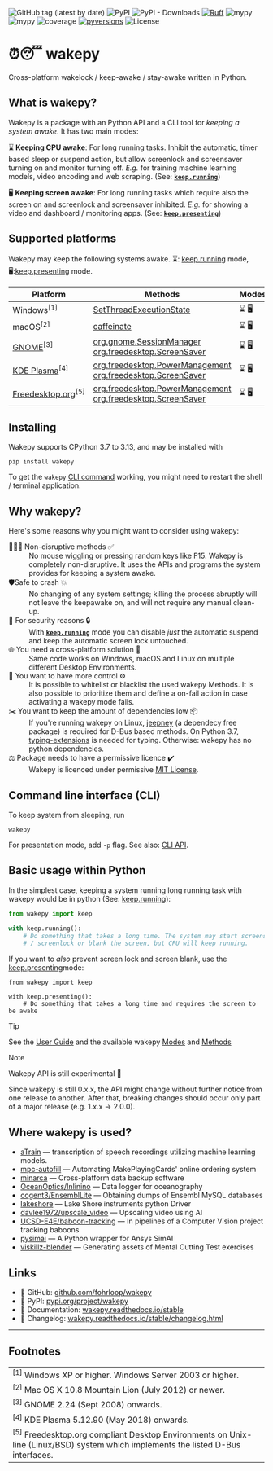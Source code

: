 ![GitHub tag (latest by date)](https://img.shields.io/github/v/tag/fohrloop/wakepy)&nbsp;![PyPI](https://img.shields.io/pypi/v/wakepy)&nbsp;![PyPI - Downloads](https://img.shields.io/pypi/dm/wakepy)&nbsp;[![Ruff](https://img.shields.io/endpoint?url=https://raw.githubusercontent.com/astral-sh/ruff/main/assets/badge/v2.json)](https://github.com/astral-sh/ruff)&nbsp;![mypy](https://img.shields.io/badge/mypy-checked-blue)&nbsp;![mypy](https://img.shields.io/badge/code_style-black-black)&nbsp;![coverage](https://img.shields.io/badge/coverage-100%25-32bb13)
[![pyversions](https://img.shields.io/pypi/pyversions/wakepy.svg)](https://pypi.python.org/pypi/wakepy)&nbsp;![License](https://img.shields.io/github/license/fohrloop/wakepy)


# ⏰😴 wakepy

Cross-platform wakelock / keep-awake / stay-awake written in Python.

<!-- start wakepy readme main -->
## What is wakepy?

Wakepy is a package with an Python API and a CLI tool for *keeping a system awake*. It has two main modes:

⌛ **Keeping CPU awake**:  For long running tasks. Inhibit the automatic, timer based sleep or suspend action, but allow screenlock and screensaver turning on and monitor turning off. *E.g.* for training machine learning models, video encoding and web scraping. (See: <a href="https://wakepy.readthedocs.io/stable/modes.html#keep-running-mode"><b><code>keep.running</code></b></a>)

🖥️ **Keeping screen awake**:  For long running tasks which require also the screen on and screenlock and screensaver inhibited.  *E.g.* for showing a video and dashboard / monitoring apps. (See: <a href="https://wakepy.readthedocs.io/stable/modes.html#keep-presenting-mode"><b><code>keep.presenting</code></b></a>)

## Supported platforms

Wakepy may keep the following systems awake. ⌛: <a href="https://wakepy.readthedocs.io/stable/modes.html#keep-running-mode">keep.running</a> mode, 🖥️:<a href="https://wakepy.readthedocs.io/stable/modes.html#keep-presenting-mode">keep.presenting</a> mode.


<table class="wakepy-table">
  <colgroup>
    <col style="width: 18%;">
    <col style="width: 68%;">
    <col style="width: 14%;">
  </colgroup>
  <thead>
    <tr>
      <th>Platform</th>
      <th>Methods</th>
      <th>Modes</th>
    </tr>
  </thead>
  <tbody>
    <tr>
      <td>Windows<sup>[1]</sup></td>
      <td><a href="https://wakepy.readthedocs.io/stable/methods-reference.html#setthreadexecutionstate">SetThreadExecutionState</a></td>
      <td>⌛ 🖥️</td>
    </tr>
    <tr>
    </tr>
    <tr>
      <td>macOS<sup>[2]</sup></td>
      <td><a href="https://wakepy.readthedocs.io/stable/methods-reference.html#macos-caffeinate">caffeinate</a></td>
      <td>⌛ 🖥️</td>
    </tr>
    <tr>
      <td><a href="https://en.wikipedia.org/wiki/GNOME">GNOME</a><sup>[3]</sup></td>
      <td><a href="https://wakepy.readthedocs.io/stable/methods-reference.html#org-gnome-sessionmanager">org.gnome.SessionManager</a><br>
      <a href="https://wakepy.readthedocs.io/stable/methods-reference.html#org-freedesktop-screensaver">org.freedesktop.ScreenSaver</a></td>
      <td>⌛ 🖥️</td>
    </tr>
    <tr>
      <td><a href="https://en.wikipedia.org/wiki/KDE_Plasma">KDE Plasma</a><sup>[4]</sup></td>
      <td><a href="https://wakepy.readthedocs.io/stable/methods-reference.html#org-freedesktop-powermanagement">org.freedesktop.PowerManagement</a><br>
      <a href="https://wakepy.readthedocs.io/stable/methods-reference.html#org-freedesktop-screensaver">org.freedesktop.ScreenSaver</a></td>
      <td>⌛ 🖥️</td>
    </tr>
    <tr>
      <td><a href="https://en.wikipedia.org/wiki/Freedesktop.org">Freedesktop.org</a><sup>[5]</sup></td>
      <td>
      <a href="https://wakepy.readthedocs.io/stable/methods-reference.html#org-freedesktop-powermanagement">org.freedesktop.PowerManagement</a><br>
      <a href="https://wakepy.readthedocs.io/stable/methods-reference.html#org-freedesktop-screensaver">org.freedesktop.ScreenSaver</a>
      </td>
      <td>⌛ 🖥️</td>
    </tr>
  </tbody>
</table>


## Installing

Wakepy supports CPython 3.7 to 3.13, and may be installed with

```
pip install wakepy
```

To get the `wakepy` <a href="https://wakepy.readthedocs.io/stable/cli-api.html">CLI command</a> working, you might need to restart the shell / terminal application.

## Why wakepy?
Here's some reasons why you might want to consider using wakepy:


<dl>
  <dt>🙅🏼‍♂️ Non-disruptive methods ✅</dt>
  <dd>No mouse wiggling or pressing random keys like F15. Wakepy is completely non-disruptive. It uses the APIs and programs the system provides for keeping a system awake.</dd>
  <dt>🛡️Safe to crash 💥</dt>
  <dd>No changing of any system settings; killing the process abruptly will not leave the keepawake on, and will not require any manual clean-up.</dd>
  <dt>🚨 For security reasons 🔒</dt>
  <dd>With <a href="https://wakepy.readthedocs.io/stable/modes.html#keep-running-mode"><b><code>keep.running</code></b></a> mode you can disable <i>just</i> the automatic suspend and keep the automatic screen lock untouched.</dd>
  <dt>🌐 You need a cross-platform solution 🦸</dt>
  <dd>Same code works on Windows, macOS and Linux on multiple different Desktop Environments.</dd>
  <dt>💪 You want to have more control ⚙️</dt>
  <dd>It is possible to whitelist or blacklist the used wakepy Methods. It is also possible to prioritize them and define a on-fail action in case activating a wakepy mode fails.</dd>
  <dt>✂️ You want to keep the amount of dependencies low 📦</dt>
  <dd>If you're running wakepy on Linux,  <a href="https://jeepney.readthedocs.io/">jeepney</A> (a dependecy free package) is required for D-Bus based methods. On Python 3.7,  <a href="https://pypi.org/project/typing-extensions/">typing-extensions</a> is needed for typing. Otherwise: wakepy has no python dependencies.</dd>
  <dt>⚖️ Package needs to have a permissive licence ✔️</dt>
  <dd>Wakepy is licenced under permissive <a href="https://github.com/fohrloop/wakepy/blob/main/LICENSE.txt">MIT License</a>.</dd>
</dl>


## Command line interface (CLI)

To keep system from sleeping, run

```
wakepy
```

For presentation mode, add `-p` flag. See also: <a href="https://wakepy.readthedocs.io/stable/cli-api.html">CLI API</a>.

## Basic usage within Python

In the simplest case, keeping a system running long running task with wakepy would be in python (See: <a href="https://wakepy.readthedocs.io/stable/modes.html#keep-running-mode">keep.running</a>):


```python
from wakepy import keep

with keep.running():
    # Do something that takes a long time. The system may start screensaver
    # / screenlock or blank the screen, but CPU will keep running.
```


If you want to *also* prevent screen lock and screen blank, use the <a href="https://wakepy.readthedocs.io/stable/modes.html#keep-presenting-mode">keep.presenting</a>mode:


```{code-block} python
from wakepy import keep

with keep.presenting():
    # Do something that takes a long time and requires the screen to be awake
```

<!-- end wakepy readme main -->

> [!TIP]
> See the [User Guide](#user-guide) and the available wakepy [Modes](#wakepy-modes) and [Methods](#wakepy-methods)

> [!NOTE]
> Wakepy API is still experimental 🚧
> 
> Since wakepy is still 0.x.x, the API might change without further notice from
> one release to another. After that, breaking changes should occur only part of
> a major release (e.g. 1.x.x -> 2.0.0).

<!-- start wakepy readme part2 -->
## Where wakepy is used?

- [aTrain](https://github.com/JuergenFleiss/aTrain) — transcription of speech recordings utilizing machine learning models.
- [mpc-autofill](https://github.com/chilli-axe/mpc-autofill) — Automating MakePlayingCards' online ordering system
- [minarca](https://github.com/ikus060/minarca) — Cross-platform data backup software
- [OceanOptics/Inlinino](https://github.com/OceanOptics/Inlinino) — Data logger for oceanography
- [cogent3/EnsemblLite](https://github.com/cogent3/EnsemblLite) —  Obtaining dumps of Ensembl MySQL databases
- [lakeshore](https://github.com/lakeshorecryotronics/python-driver) — Lake Shore instruments python Driver
- [davlee1972/upscale_video](https://github.com/davlee1972/upscale_video) — Upscaling video using AI
- [UCSD-E4E/baboon-tracking](https://github.com/UCSD-E4E/baboon-tracking) — In pipelines of a Computer Vision project tracking baboons
- [pysimai](https://github.com/ansys/pysimai) — A Python wrapper for Ansys SimAI
- [viskillz-blender](https://www.sciencedirect.com/science/article/pii/S2352711023000249) — Generating assets of Mental Cutting Test exercises


## Links


- 🖤 GitHub: [github.com/fohrloop/wakepy](https://github.com/fohrloop/wakepy)
- 🐍 PyPI: [pypi.org/project/wakepy](https://pypi.org/project/wakepy/)
- 📖 Documentation: [wakepy.readthedocs.io/stable](https://wakepy.readthedocs.io/stable)
- 📝 Changelog: [wakepy.readthedocs.io/stable/changelog.html](https://wakepy.readthedocs.io/stable/changelog.html)


---------------

## Footnotes

|                                                                                                                     |
| ---------------------------------------------------------------------------------------------------------------------------- |
| <sup>[1]</sup> Windows XP or higher. Windows Server 2003 or higher.                                                          |
| <sup>[2]</sup> Mac OS X 10.8 Mountain Lion (July 2012) or newer.                                                                            |
| <sup>[3]</sup> GNOME 2.24 (Sept 2008) onwards.                                                                                              |
| <sup>[4]</sup> KDE Plasma 5.12.90 (May 2018) onwards.                                                                                       |
| <sup>[5]</sup> Freedesktop.org compliant Desktop Environments on Unix-line (Linux/BSD) system which implements the listed D-Bus interfaces. |

<!-- end wakepy readme part2 -->

